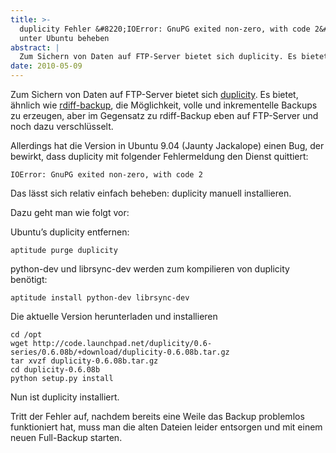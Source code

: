 ```yaml
---
title: >-
  duplicity Fehler &#8220;IOError: GnuPG exited non-zero, with code 2&#8243;
  unter Ubuntu beheben
abstract: |
  Zum Sichern von Daten auf FTP-Server bietet sich duplicity. Es bietet, ähnlich wie rdiff-backup, die Möglichkeit, volle und inkrementelle Backups zu erzeugen, aber im Gegensatz zu rdiff-Backup eben auf FTP-Server und noch dazu verschlüsselt.
date: 2010-05-09
---
```


Zum Sichern von Daten auf FTP-Server bietet sich [duplicity][1]. Es bietet,
ähnlich wie [rdiff-backup][2], die Möglichkeit, volle und inkrementelle Backups
zu erzeugen, aber im Gegensatz zu rdiff-Backup eben auf FTP-Server und noch dazu
verschlüsselt.

Allerdings hat die Version in Ubuntu 9.04 (Jaunty Jackalope) einen Bug, der
bewirkt, dass duplicity mit folgender Fehlermeldung den Dienst quittiert:

    IOError: GnuPG exited non-zero, with code 2

Das lässt sich relativ einfach beheben: duplicity manuell installieren.

Dazu geht man wie folgt vor:

Ubuntu&#8217;s duplicity entfernen:

    aptitude purge duplicity

python-dev und librsync-dev werden zum kompilieren von duplicity benötigt:

    aptitude install python-dev librsync-dev

Die aktuelle Version herunterladen und installieren

    cd /opt
    wget http://code.launchpad.net/duplicity/0.6-series/0.6.08b/+download/duplicity-0.6.08b.tar.gz
    tar xvzf duplicity-0.6.08b.tar.gz
    cd duplicity-0.6.08b
    python setup.py install

Nun ist duplicity installiert.

Tritt der Fehler auf, nachdem bereits eine Weile das Backup problemlos
funktioniert hat, muss man die alten Dateien leider entsorgen und mit einem
neuen Full-Backup starten.

[1]: http://duplicity.nongnu.org/
[2]: http://rdiff-backup.nongnu.org/
